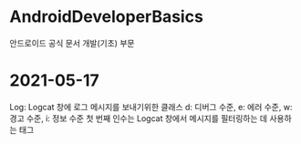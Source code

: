 # AndroidDeveloperBasics

안드로이드 공식 문서 개발(기초) 부문

# 2021-05-17

Log: Logcat 창에 로그 메시지를 보내기위한 클래스
d: 디버그 수준, e: 에러 수준, w: 경고 수준, i: 정보 수준
첫 번째 인수는 Logcat 창에서 메시지를 필터링하는 데 사용하는 태그